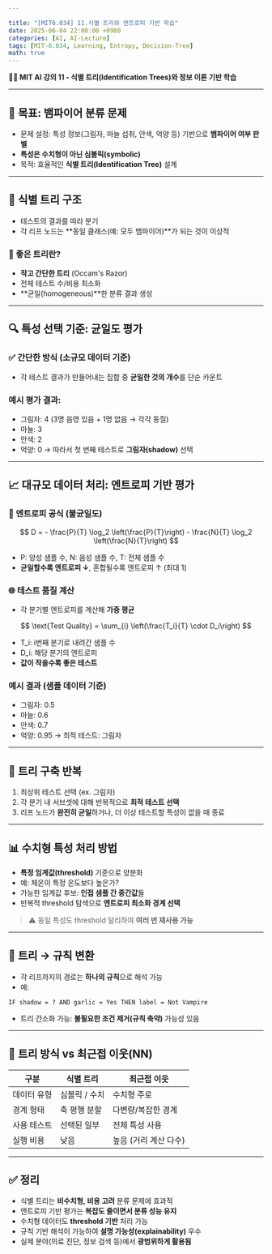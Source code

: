 ```yaml
---

title: "[MIT6.034] 11.식별 트리와 엔트로피 기반 학습"
date: 2025-06-04 22:00:00 +0900
categories: [AI, AI-Lecture]
tags: [MIT-6.034, Learning, Entropy, Decision-Tree]
math: true
---
```


**🧛‍♂️ MIT AI 강의 11 - 식별 트리(Identification Trees)와 정보 이론 기반 학습**

---

## 🎯 목표: 뱀파이어 분류 문제

* 문제 설정: 특성 정보(그림자, 마늘 섭취, 안색, 억양 등) 기반으로 **뱀파이어 여부 판별**
* **특성은 수치형이 아닌 심볼릭(symbolic)**
* 목적: 효율적인 **식별 트리(Identification Tree)** 설계

---

## 🌲 식별 트리 구조

* 테스트의 결과를 따라 분기
* 각 리프 노드는 \*\*동일 클래스(예: 모두 뱀파이어)\*\*가 되는 것이 이상적

### 🎯 좋은 트리란?

* **작고 간단한 트리** (Occam's Razor)
* 전체 테스트 수/비용 최소화
* \*\*균일(homogeneous)\*\*한 분류 결과 생성

---

## 🔍 특성 선택 기준: 균일도 평가

### ✅ 간단한 방식 (소규모 데이터 기준)

* 각 테스트 결과가 만들어내는 집합 중 **균일한 것의 개수**를 단순 카운트

### 예시 평가 결과:

* 그림자: 4 (3명 음영 있음 + 1명 없음 → 각각 동질)
* 마늘: 3
* 안색: 2
* 억양: 0
  → 따라서 첫 번째 테스트로 **그림자(shadow)** 선택

---

## 📈 대규모 데이터 처리: 엔트로피 기반 평가

### 🔢 엔트로피 공식 (불균일도)

$$
D = - \frac{P}{T} \log_2 \left(\frac{P}{T}\right) - \frac{N}{T} \log_2 \left(\frac{N}{T}\right)
$$

* P: 양성 샘플 수, N: 음성 샘플 수, T: 전체 샘플 수
* **균일할수록 엔트로피 ↓**, 혼합될수록 엔트로피 ↑ (최대 1)

### 🌐 테스트 품질 계산

* 각 분기별 엔트로피를 계산해 **가중 평균**

$$
\text{Test Quality} = \sum_{i} \left(\frac{T_i}{T} \cdot D_i\right)
$$

* T\_i: i번째 분기로 내려간 샘플 수
* D\_i: 해당 분기의 엔트로피
* **값이 작을수록 좋은 테스트**

### 예시 결과 (샘플 데이터 기준)

* 그림자: 0.5
* 마늘: 0.6
* 안색: 0.7
* 억양: 0.95
  → 최적 테스트: 그림자

---

## 🔁 트리 구축 반복

1. 최상위 테스트 선택 (ex. 그림자)
2. 각 분기 내 서브셋에 대해 반복적으로 **최적 테스트 선택**
3. 리프 노드가 **완전히 균일**하거나, 더 이상 테스트할 특성이 없을 때 종료

---

## 📊 수치형 특성 처리 방법

* **특정 임계값(threshold)** 기준으로 양분화
* 예: 체온이 특정 온도보다 높은가?
* 가능한 임계값 후보: **인접 샘플 간 중간값**들
* 반복적 threshold 탐색으로 **엔트로피 최소화 경계 선택**

> ⚠️ 동일 특성도 threshold 달리하여 **여러 번 재사용 가능**

---

## 🔄 트리 → 규칙 변환

* 각 리프까지의 경로는 **하나의 규칙**으로 해석 가능
* 예:

```text
IF shadow = ? AND garlic = Yes THEN label = Not Vampire
```

* 트리 간소화 가능: **불필요한 조건 제거(규칙 축약)** 가능성 있음

---

## 🧠 트리 방식 vs 최근접 이웃(NN)

| 구분     | 식별 트리    | 최근접 이웃        |
| ------ | -------- | ------------- |
| 데이터 유형 | 심볼릭 / 수치 | 수치형 주로        |
| 경계 형태  | 축 평행 분할  | 다변량/복잡한 경계    |
| 사용 테스트 | 선택된 일부   | 전체 특성 사용      |
| 실행 비용  | 낮음       | 높음 (거리 계산 다수) |

---

## ✅ 정리

* 식별 트리는 **비수치형, 비용 고려** 분류 문제에 효과적
* 엔트로피 기반 평가는 **복잡도 줄이면서 분류 성능 유지**
* 수치형 데이터도 **threshold 기반** 처리 가능
* 규칙 기반 해석이 가능하여 **설명 가능성(explainability)** 우수
* 실제 분야(의료 진단, 정보 검색 등)에서 **광범위하게 활용됨**
